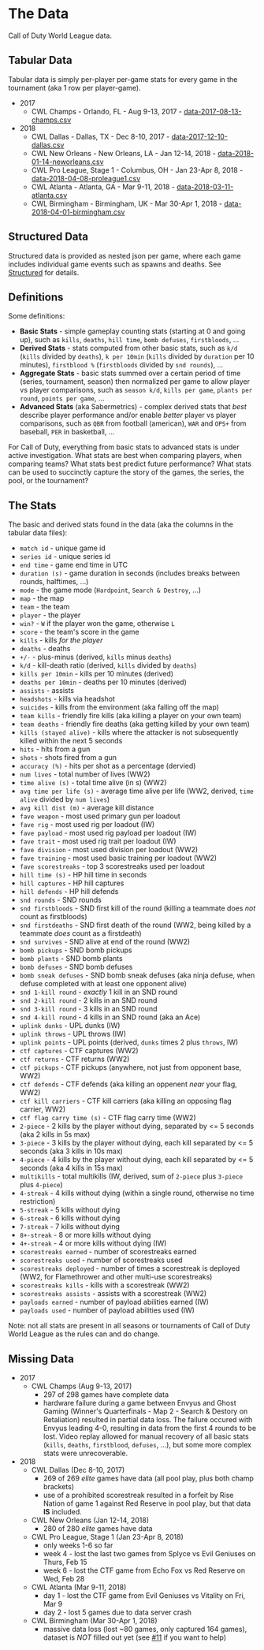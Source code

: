 # The Data

Call of Duty World League data.

## Tabular Data

Tabular data is simply per-player per-game stats for every game in the tournament (aka 1 row per player-game).

 * 2017
    * CWL Champs - Orlando, FL - Aug 9-13, 2017 - [data-2017-08-13-champs.csv](data-2017-08-13-champs.csv)
 * 2018
    * CWL Dallas - Dallas, TX - Dec 8-10, 2017 - [data-2017-12-10-dallas.csv](data-2017-12-10-dallas.csv)
    * CWL New Orleans - New Orleans, LA - Jan 12-14, 2018 - [data-2018-01-14-neworleans.csv](data-2018-01-14-neworleans.csv)
    * CWL Pro League, Stage 1 - Columbus, OH - Jan 23-Apr 8, 2018 - [data-2018-04-08-proleague1.csv](data-2018-04-08-proleague1.csv)
    * CWL Atlanta - Atlanta, GA - Mar 9-11, 2018 - [data-2018-03-11-atlanta.csv](data-2018-03-11-atlanta.csv)
    * CWL Birmingham - Birmingham, UK - Mar 30-Apr 1, 2018 - [data-2018-04-01-birmingham.csv](data-2018-04-01-birmingham.csv)

## Structured Data

Structured data is provided as nested json per game, where each game includes individual game events such as spawns and deaths.  See [Structured](structured) for details.

## Definitions

Some definitions:

 * __Basic Stats__ - simple gameplay counting stats (starting at 0 and going up), such as `kills`, `deaths`, `hill time`, `bomb defuses`, `firstbloods`, ...
 * __Derived Stats__ - stats computed from other basic stats, such as `k/d` (`kills` divided by `deaths`), `k per 10min` (`kills` divided by `duration` per 10 minutes), `firstblood %` (`firstbloods` divided by `snd rounds`), ...
 * __Aggregate Stats__ - basic stats summed over a certain period of time (series, tournament, season) then normalized per game to allow player vs player comparisons, such as `season k/d`, `kills per game`, `plants per round`, `points per game`, ...
 * __Advanced Stats__ (aka Sabermetrics) - complex derived stats that *best* describe player performance and/or enable *better* player vs player comparisons, such as `QBR` from football (american), `WAR` and `OPS+` from baseball, `PER` in basketball, ...

For Call of Duty, everything from basic stats to advanced stats is under active investigation.  What stats are best when comparing players, when comparing teams?  What stats best predict future performance?  What stats can be used to succinctly capture the story of the games, the series, the pool, or the tournament?

## The Stats

The basic and derived stats found in the data (aka the columns in the tabular data files):

 * `match id` - unique game id
 * `series id` - unique series id
 * `end time` - game end time in UTC
 * `duration (s)` - game duration in seconds (includes breaks between rounds, halftimes, ...)
 * `mode` - the game mode (`Hardpoint`, `Search & Destroy`, ...)
 * `map` - the map
 * `team` - the team
 * `player` - the player
 * `win?` - `W` if the player won the game, otherwise `L`
 * `score` - the team's score in the game
 * `kills` - kills *for the player*
 * `deaths` - deaths
 * `+/-` - plus-minus (derived, `kills` minus `deaths`)
 * `k/d` - kill-death ratio (derived, `kills` divided by `deaths`)
 * `kills per 10min` - kills per 10 minutes (derived)
 * `deaths per 10min` - deaths per 10 minutes (derived)
 * `assists` - assists
 * `headshots` - kills via headshot
 * `suicides` - kills from the environment (aka falling off the map)
 * `team kills` - friendly fire kills (aka killing a player on your own team)
 * `team deaths` - friendly fire deaths (aka getting killed by your own team)
 * `kills (stayed alive)` - kills where the attacker is not subsequently killed within the next 5 seconds
 * `hits` - hits from a gun
 * `shots` - shots fired from a gun
 * `accuracy (%)` - hits per shot as a percentage (dervied)
 * `num lives` - total number of lives (WW2)
 * `time alive (s)` - total time alive (in s) (WW2)
 * `avg time per life (s)` - average time alive per life (WW2, derived, `time alive` divided by `num lives`)
 * `avg kill dist (m)` - average kill distance
 * `fave weapon` - most used primary gun per loadout
 * `fave rig` - most used rig per loadout (IW)
 * `fave payload` - most used rig payload per loadout (IW)
 * `fave trait` - most used rig trait per loadout (IW)
 * `fave division` - most used division per loadout (WW2)
 * `fave training` - most used basic training per loadout (WW2)
 * `fave scorestreaks` - top 3 scorestreaks used per loadout
 * `hill time (s)` - HP hill time in seconds
 * `hill captures` - HP hill captures
 * `hill defends` - HP hill defends
 * `snd rounds` - SND rounds
 * `snd firstbloods` - SND first kill of the round (killing a teammate does *not* count as firstbloods)
 * `snd firstdeaths` - SND first death of the round (WW2, being killed by a teammate *does* count as a firstdeath)
 * `snd survives` - SND alive at end of the round (WW2)
 * `bomb pickups` - SND bomb pickups
 * `bomb plants` - SND bomb plants
 * `bomb defuses` - SND bomb defuses
 * `bomb sneak defuses` - SND bomb sneak defuses (aka ninja defuse, when defuse completed with at least one opponent alive)
 * `snd 1-kill round` - _exactly_ 1 kill in an SND round
 * `snd 2-kill round` - 2 kills in an SND round
 * `snd 3-kill round` - 3 kills in an SND round
 * `snd 4-kill round` - 4 kills in an SND round (aka an Ace)
 * `uplink dunks` - UPL dunks (IW)
 * `uplink throws` - UPL throws (IW)
 * `uplink points` - UPL points (derived, `dunks` times 2 plus `throws`, IW)
 * `ctf captures` - CTF captures (WW2)
 * `ctf returns` - CTF returns (WW2)
 * `ctf pickups` - CTF pickups (anywhere, not just from opponent base, WW2)
 * `ctf defends` - CTF defends (aka killing an oppenent *near* your flag, WW2)
 * `ctf kill carriers` - CTF kill carriers (aka killing an opposing flag carrier, WW2)
 * `ctf flag carry time (s)` - CTF flag carry time (WW2)
 * `2-piece` - 2 kills by the player without dying, separated by <= 5 seconds (aka 2 kills in 5s max)
 * `3-piece` - 3 kills by the player without dying, each kill separated by <= 5 seconds (aka 3 kills in 10s max)
 * `4-piece` - 4 kills by the player without dying, each kill separated by <= 5 seconds (aka 4 kills in 15s max)
 * `multikills` - total multikills (IW, derived, sum of `2-piece` plus `3-piece` plus `4-piece`)
 * `4-streak` - 4 kills without dying (within a single round, otherwise no time restriction)
 * `5-streak` - 5 kills without dying
 * `6-streak` - 6 kills without dying
 * `7-streak` - 7 kills without dying
 * `8+-streak` - 8 or more kills without dying
 * `4+-streak` - 4 or more kills without dying (IW)
 * `scorestreaks earned` - number of scorestreaks earned
 * `scorestreaks used` - number of scorestreaks used
 * `scorestreaks deployed` - number of times a scorestreak is deployed (WW2, for Flamethrower and other multi-use scorestreaks)
 * `scorestreaks kills` - kills with a scorestreak (WW2)
 * `scorestreaks assists` - assists with a scorestreak (WW2)
 * `payloads earned` - number of payload abilities earned (IW)
 * `payloads used` - number of payload abilities used (IW)

Note: not all stats are present in all seasons or tournaments of Call of Duty World League as the rules can and do change.

## Missing Data

 * 2017
    * CWL Champs (Aug 9-13, 2017)
       - 297 of 298 games have complete data
       - hardware failure during a game between Envyus and Ghost Gaming (Winner's Quarterfinals - Map 2 - Search & Destory on Retaliation) resulted in partial data loss.  The failure occured with Envyus leading 4-0, resulting in data from the first 4 rounds to be lost.  Video replay allowed for manual recovery of all basic stats (`kills`, `deaths`, `firstblood`, `defuses`, ...), but some more complex stats were unrecoverable.
 * 2018
    * CWL Dallas (Dec 8-10, 2017)
       - 269 of 269 *elite* games have data (all pool play, plus both champ brackets)
       - use of a prohibited scorestreak resulted in a forfeit by Rise Nation of game 1 against Red Reserve in pool play, but that data **IS** included.
    * CWL New Orleans (Jan 12-14, 2018)
       - 280 of 280 *elite* games have data
    * CWL Pro League, Stage 1 (Jan 23-Apr 8, 2018)
       - only weeks 1-6 so far
       - week 4 - lost the last two games from Splyce vs Evil Geniuses on Thurs, Feb 15
       - week 6 - lost the CTF game from Echo Fox vs Red Reserve on Wed, Feb 28
    * CWL Atlanta (Mar 9-11, 2018)
       - day 1 - lost the CTF game from Evil Geniuses vs Vitality on Fri, Mar 9
       - day 2 - lost 5 games due to data server crash
    * CWL Birmingham (Mar 30-Apr 1, 2018)
       - massive data loss (lost ~80 games, only captured 164 games), dataset is *NOT* filled out yet (see [#11](/user/project/issues/11) if you want to help)
